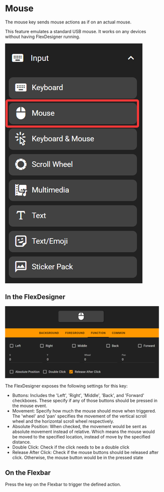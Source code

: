 # Mouse

The mouse key sends mouse actions as if on an actual mouse.

This feature emulates a standard USB mouse. It works on any devices without having FlexDesigner running.

![1744983987017](image/mouse/1744983987017.png)

## In the FlexDesigner

![1744984004083](image/mouse/1744984004083.png)

The FlexDesigner exposes the following settings for this key:

- Buttons: Includes the 'Left', 'Right', 'Middle', 'Back', and 'Forward' checkboxes. These specify if any of those buttons should be pressed in the mouse event.
- Movement: Specify how much the mouse should move when triggered. The 'wheel' and 'pan' specifies the movement of the vertical scroll wheel and the horizontal scroll wheel respectively.
- Absolute Position: When checked, the movement would be sent as absolute movement instead of relative. Which means the mouse would be moved to the specified location, instead of move by the specified distance.
- Double Click: Check if the click needs to be a double click
- Release After Click: Check if the mouse buttons should be released after click. Otherwise, the mouse button would be in the pressed state

## On the Flexbar

Press the key on the Flexbar to trigger the defined action.
